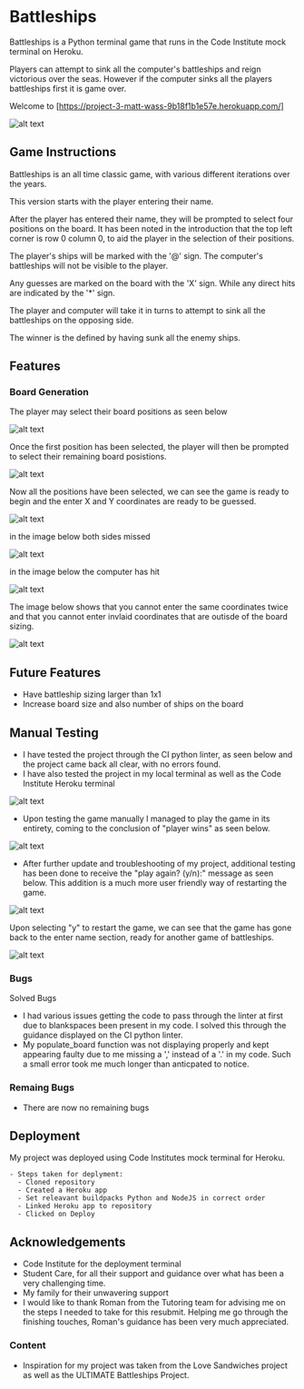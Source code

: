 # Battleships

Battleships is a Python terminal game that runs in the Code Institute mock terminal on Heroku.

Players can attempt to sink all the computer's battleships and reign victorious over the seas. However if the computer sinks all the players battleships first it is game over.

Welcome to [https://project-3-matt-wass-9b18f1b1e57e.herokuapp.com/]

![alt text](image-2.png)

## Game Instructions

Battleships is an all time classic game, with various different iterations over the years.

This version starts with the player entering their name.

After the player has entered their name, they will be prompted to select four positions on the board. It has been noted in the introduction that the top left corner is row 0 column 0, to aid the player in the selection of their positions.

The player's ships will be marked with the '@' sign. The computer's battleships will not be visible to the player.

Any guesses are marked on the board with the 'X' sign. While any direct hits are indicated by the '*' sign.

The player and computer will take it in turns to attempt to sink all the battleships on the opposing side.

The winner is the defined by having sunk all the enemy ships.

## Features 

### Board Generation

The player may select their board positions as seen below

![alt text](image-3.png)


Once the first position has been selected, the player will then be prompted to select their remaining board posistions.

![alt text](image-4.png)


Now all the positions have been selected, we can see the game is ready to begin and the enter X and Y coordinates are ready to be guessed.

![alt text](image-5.png)


in the image below both sides missed 

![alt text](image-7.png)


in the image below the computer has hit 

![alt text](image-8.png)


The image below shows that you cannot enter the same coordinates twice and that you cannot enter invlaid coordinates that are outisde of the board sizing.

![alt text](image-9.png)


## Future Features

  - Have battleship sizing larger than 1x1
  - Increase board size and also number of ships on the board

## Manual Testing

 - I have tested the project through the CI python linter, as seen below and the project came back all clear, with no errors found.
  - I have also tested the project in my local terminal as well as the Code Institute Heroku terminal

  ![alt text](image-1.png)

  - Upon testing the game manually I managed to play the game in its entirety, coming to the conclusion of "player wins" as seen below.

  ![alt text](image-10.png)

  - After further update and troubleshooting of my project, additional testing has been done to receive the "play again? (y/n):" message as seen below. This addition is a much more user friendly way of restarting the game.

  ![alt text](image-11.png)

  Upon selecting "y" to restart the game, we can see that the game has gone back to the enter name section, ready for another game of battleships.

  ![alt text](image-12.png)

### Bugs

Solved Bugs

 - I had various issues getting the code to pass through the linter at first due  to blankspaces been present in my code. I solved this through the guidance displayed on the CI python linter.
 - My populate_board function was not displaying properly and kept appearing faulty due to me missing a ',' instead of a '.' in my code. Such a small error took me much longer than anticpated to notice.

 ### Remaing Bugs
  - There are now no remaining bugs

  ## Deployment 
  
  My project was deployed using Code Institutes mock terminal for Heroku.

    - Steps taken for deplyment:
      - Cloned repository
      - Created a Heroku app
      - Set releavant buildpacks Python and NodeJS in correct order
      - Linked Heroku app to repository
      - Clicked on Deploy

## Acknowledgements
- Code Institute for the deployment terminal
- Student Care, for all their support and guidance over what has been a very challenging time.
- My family for their unwavering support 
- I would like to thank Roman from the Tutoring team for advising me on the steps I needed to take for this resubmit. Helping me go through the finishing touches, Roman's guidance has been very much appreciated.

### Content

- Inspiration for my project was taken from the Love Sandwiches project as well as the ULTIMATE Battleships Project.